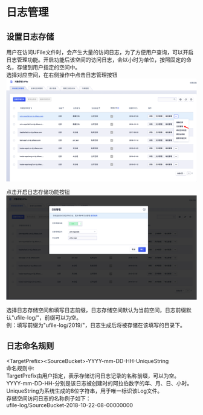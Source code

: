 

# 日志管理

## 设置日志存储

用户在访问UFile文件时，会产生大量的访问日志，为了方便用户查询，可以开启日志管理功能。开启功能后该空间的访问日志，会以小时为单位，按照固定的命名，存储到用户指定的空间中。  
选择对应空间，在右侧操作中点击日志管理按钮  
![](/images/guide/进入日志管理界面.png)

点击开启日志存储功能按钮  
![](/images/guide/开启日志存储功能.png)

选择日志存储空间和填写日志前缀，日志存储空间默认为当前空间，日志前缀默认"ufile-log/"，前缀可以为空。  
例：填写前缀为"ufile-log/2019/"，日志生成后将被存储在该填写的目录下。  

## 日志命名规则

\<TargetPrefix\>\<SourceBucket\>-YYYY-mm-DD-HH-UniqueString  
命名规则中:  
TargetPrefix由用户指定，表示存储访问日志记录的名称前缀，可以为空。  
YYYY-mm-DD-HH-分别是该日志被创建时的阿拉伯数字的年、月、日、小时。  
UniqueString为系统生成的8位字符串，用于唯一标识该Log文件。  
存储空间访问日志的名称例子如下：  
ufile-log/SourceBucket-2018-10-22-08-00000000
